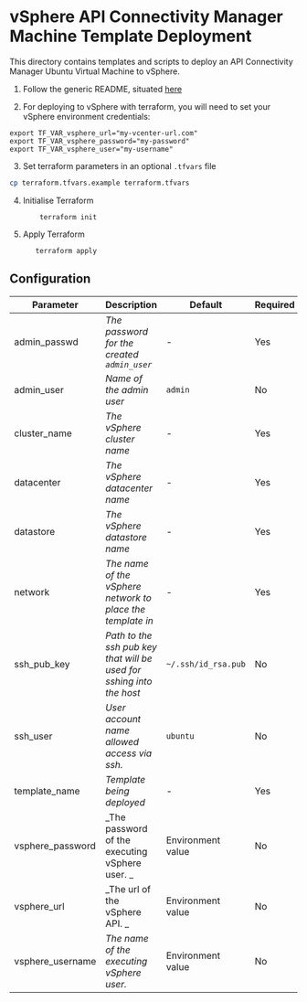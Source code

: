 # vSphere API Connectivity Manager Machine Template Deployment

This directory contains templates and scripts to deploy an API Connectivity Manager Ubuntu Virtual Machine to vSphere.

1. Follow the generic README, situated [here](../../README.md)

2. For deploying to vSphere with terraform, you will need to set your vSphere environment credentials:

```
export TF_VAR_vsphere_url="my-vcenter-url.com"
export TF_VAR_vsphere_password="my-password"
export TF_VAR_vsphere_user="my-username"
```

3. Set terraform parameters in an optional `.tfvars` file

```bash
cp terraform.tfvars.example terraform.tfvars
```

4. Initialise Terraform

   ```
       terraform init
   ```

5. Apply Terraform
   ```
      terraform apply
   ```

## Configuration

| Parameter        | Description                                                          | Default             | Required |
| ---------------- | -------------------------------------------------------------------- | ------------------- | -------- |
| admin_passwd     | _The password for the created `admin_user`_                          | -                   | Yes      |
| admin_user       | _Name of the admin user_                                             | `admin`             | No       |
| cluster_name     | _The vSphere cluster name_                                           | -                   | Yes      |
| datacenter       | _The vSphere datacenter name_                                        | -                   | Yes      |
| datastore        | _The vSphere datastore name_                                         | -                   | Yes      |
| network          | _The name of the vSphere network to place the template in_           | -                   | Yes      |
| ssh_pub_key      | _Path to the ssh pub key that will be used for sshing into the host_ | `~/.ssh/id_rsa.pub` | No       |
| ssh_user         | _User account name allowed access via ssh._                          | `ubuntu`            | No       |
| template_name    | _Template being deployed_                                            | -                   | Yes      |
| vsphere_password | _The password of the executing vSphere user. _                       | Environment value   | No       |
| vsphere_url      | _The url of the vSphere API. _                                       | Environment value   | No       |
| vsphere_username | _The name of the executing vSphere user._                            | Environment value   | No       |
